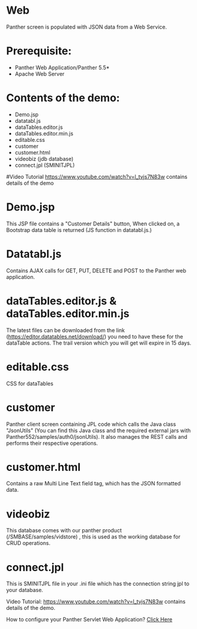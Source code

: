 # Web
Panther screen is populated with JSON  data from a Web Service.

# Prerequisite:
  * Panther Web Application/Panther 5.5*
  * Apache Web Server

# Contents of the demo:
  * Demo.jsp
  * datatabl.js
  * dataTables.editor.js
  * dataTables.editor.min.js
  * editable.css
  * customer
  * customer.html
  * videobiz (jdb database)
  * connect.jpl (SMINITJPL)

#Video Tutorial
https://www.youtube.com/watch?v=l_tvjs7N83w contains details of the demo
# Demo.jsp
This JSP file contains a "Customer Details" button, When clicked on, a Bootstrap data table  is returned (JS function in datatabl.js.)

# Datatabl.js
Contains AJAX calls for GET, PUT, DELETE and POST to the Panther web application.

# dataTables.editor.js & dataTables.editor.min.js
The latest files can be downloaded from the link (https://editor.datatables.net/download/) you need to have these for the dataTable actions. The trail version which you will get will expire in 15 days.

# editable.css
CSS for dataTables

# customer
Panther client screen containing JPL code which calls the Java class  "JsonUtils" (You can find this Java class and the required external jars with Panther552/samples/auth0/jsonUtils). It also manages the REST calls and performs their respective operations.

# customer.html
Contains a raw Multi Line Text field tag, which has the JSON formatted data.

# videobiz
This database comes with our panther product (/SMBASE/samples/vidstore) , this is used as the working database for CRUD operations.

# connect.jpl
This is SMINITJPL file in your .ini file which has the connection string jpl to your database.

Video Tutorial: https://www.youtube.com/watch?v=l_tvjs7N83w  contains details of the demo.

How to configure your Panther Servlet Web Application? [Click Here](https://github.com/ProlificsPanther/PantherWeb/releases)
